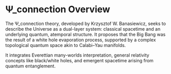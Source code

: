 # Ψ_connection Overview

The Ψ_connection theory, developed by Krzysztof W. Banasiewicz, seeks to describe the Universe as a dual-layer system: classical spacetime and an underlying quantum, atemporal structure. It proposes that the Big Bang was the result of a white hole evaporation process, supported by a complex topological quantum space akin to Calabi–Yau manifolds.

It integrates Everettian many-worlds interpretation, general relativity concepts like black/white holes, and emergent spacetime arising from quantum entanglement.
